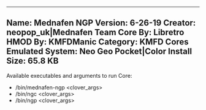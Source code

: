 -----------------------
Name: Mednafen NGP
Version: 6-26-19
Creator: neopop_uk|Mednafen Team
Core By: Libretro
HMOD By: KMFDManic
Category: KMFD Cores
Emulated System: Neo Geo Pocket|Color
Install Size: 65.8 KB
-----------------------
Available executables and arguments to run Core:
- /bin/mednafen-ngp <rom> <clover_args>
- /bin/ngc <rom> <clover_args>
- /bin/ngp <rom> <clover_args>
